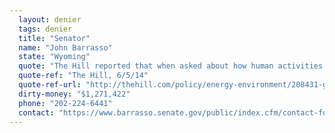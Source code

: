 ```yaml
---
  layout: denier
  tags: denier
  title: "Senator"
  name: "John Barrasso"
  state: "Wyoming"
  quote: "The Hill reported that when asked about how human activities contribute to climate change, Sen. Barrasso responded, \"The climate is constantly changing. The role human activity plays is not known.\""
  quote-ref: "The Hill, 6/5/14"
  quote-ref-url: "http://thehill.com/policy/energy-environment/208431-gop-leader-climate-change-science-not-known"
  dirty-money: "$1,271,422"
  phone: "202-224-6441"
  contact: "https://www.barrasso.senate.gov/public/index.cfm/contact-form"
---
```

